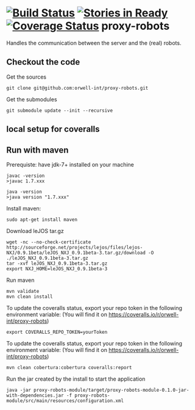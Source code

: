 [![Build Status](https://travis-ci.org/orwell-int/proxy-robots.svg?branch=master)](https://travis-ci.org/orwell-int/proxy-robots) [![Stories in Ready](https://badge.waffle.io/orwell-int/proxy-robots.png?label=ready&title=Ready)](https://waffle.io/orwell-int/proxy-robots) [![Coverage Status](https://coveralls.io/repos/orwell-int/proxy-robots/badge.svg?branch=master)](https://coveralls.io/r/orwell-int/proxy-robots?branch=master)
proxy-robots
============

Handles the communication between the server and the (real) robots.

Checkout the code
-----------------
Get the sources
```
git clone git@github.com:orwell-int/proxy-robots.git
```

Get the submodules
```
git submodule update --init --recursive
```

local setup for coveralls
-------------------------
Run with maven
--------------
Prerequiste: have jdk-7+ installed on your machine
```
javac -version
>javac 1.7.xxx

java -version                                                         
>java version "1.7.xxx"
```

Install maven:
```
sudo apt-get install maven
```

Download leJOS tar.gz
```
wget -nc --no-check-certificate http://sourceforge.net/projects/lejos/files/lejos-NXJ/0.9.1beta/leJOS_NXJ_0.9.1beta-3.tar.gz/download -O ./leJOS_NXJ_0.9.1beta-3.tar.gz
tar -xvf leJOS_NXJ_0.9.1beta-3.tar.gz
export NXJ_HOME=leJOS_NXJ_0.9.1beta-3
```

Run maven
```
mvn validate
mvn clean install
```

To update the coveralls status, export your repo token in the following environment variable:
(You will find it on https://coveralls.io/r/orwell-int/proxy-robots)
```
export COVERALLS_REPO_TOKEN=yourToken
```

To update the coveralls status, export your repo token in the following environment variable:
(You will find it on https://coveralls.io/r/orwell-int/proxy-robots)
```
mvn clean cobertura:cobertura coveralls:report
```

Run the jar created by the install to start the application
```
java -jar proxy-robots-module/target/proxy-robots-module-0.1.0-jar-with-dependencies.jar -f proxy-robots-module/src/main/resources/configuration.xml
```

